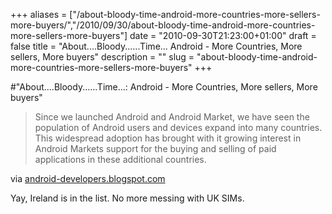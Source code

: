 +++
aliases = ["/about-bloody-time-android-more-countries-more-sellers-more-buyers/","/2010/09/30/about-bloody-time-android-more-countries-more-sellers-more-buyers"]
date = "2010-09-30T21:23:00+01:00"
draft = false
title = "About....Bloody......Time... Android - More Countries, More sellers, More buyers"
description = ""
slug = "about-bloody-time-android-more-countries-more-sellers-more-buyers"
+++

#"About....Bloody......Time...: Android - More Countries, More sellers, More buyers"


 <div class="posterous_bookmarklet_entry">
 <blockquote class="posterous_medium_quote">Since we launched Android and Android Market, we have seen the population of Android users and devices expand into many countries. This widespread adoption has brought with it growing interest in Android Markets support for the buying and selling of paid applications in these additional countries.</blockquote>

<div class="posterous_quote_citation">via <a href="http://android-developers.blogspot.com/2010/09/more-countries-more-sellers-more-buyers.html">android-developers.blogspot.com</a></div>
 <p>Yay, Ireland is in the list. No more messing with UK SIMs.</p></div>
 
